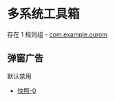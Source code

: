 # 多系统工具箱

存在 1 规则组 - [com.example.ourom](/src/apps/com.example.ourom.ts)

## 弹窗广告

默认禁用

- [快照-0](https://i.gkd.li/import/13625406)
